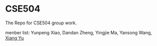 CSE504
======

The Repo for CSE504 group work.

menber list: Yunpeng Xiao, Dandan Zheng, Yingjie Ma, Yansong Wang, <a href="mailto:xiangyu@cs.stonybrook.edu" title="Xiang's Email">Xiang Yu</a>
